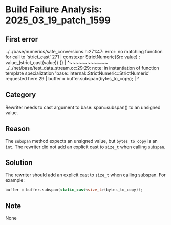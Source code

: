 # Build Failure Analysis: 2025_03_19_patch_1599

## First error

../../base/numerics/safe_conversions.h:271:47: error: no matching function for call to 'strict_cast'
  271 |   constexpr StrictNumeric(Src value) : value_(strict_cast<T>(value)) {}
      |                                               ^~~~~~~~~~~~~~
../../net/base/test_data_stream.cc:29:29: note: in instantiation of function template specialization 'base::internal::StrictNumeric<unsigned long>::StrictNumeric<int>' requested here
   29 |     buffer = buffer.subspan(bytes_to_copy);
      |                             ^

## Category
Rewriter needs to cast argument to base::span::subspan() to an unsigned value.

## Reason
The `subspan` method expects an unsigned value, but `bytes_to_copy` is an `int`. The rewriter did not add an explicit cast to `size_t` when calling `subspan`.

## Solution
The rewriter should add an explicit cast to `size_t` when calling subspan. For example:

```c++
buffer = buffer.subspan(static_cast<size_t>(bytes_to_copy));
```

## Note
None